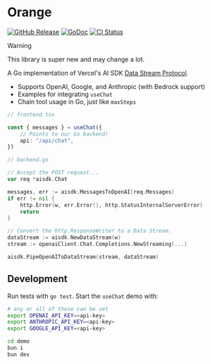 # Orange

[![GitHub Release](https://img.shields.io/github/v/release/kylecarbs/aisdk-go?color=6b9ded&sort=semver)](https://github.com/kylecarbs/aisdk-go/releases)
[![GoDoc](https://godoc.org/github.com/kylecarbs/aisdk-go?status.svg)](https://godoc.org/github.com/kylecarbs/aisdk-go)
[![CI Status](https://github.com/kylecarbs/aisdk-go/workflows/ci/badge.svg)](https://github.com/kylecarbs/aisdk-go/actions)

> [!WARNING]  
> This library is super new and may change a lot.

A Go implementation of Vercel's AI SDK [Data Stream Protocol](https://sdk.vercel.ai/docs/ai-sdk-ui/stream-protocol#data-stream-example).

- Supports OpenAI, Google, and Anthropic (with Bedrock support)
- Examples for integrating `useChat`
- Chain tool usage in Go, just like `maxSteps`

```ts
// frontend.tsx

const { messages } = useChat({
    // Points to our Go backend!
    api: "/api/chat",
})
```

```go
// backend.go

// Accept the POST request...
var req *aisdk.Chat

messages, err := aisdk.MessagesToOpenAI(req.Messages)
if err != nil {
    http.Error(w, err.Error(), http.StatusInternalServerError)
    return
}

// Convert the http.ResponseWriter to a Data Stream.
dataStream := aisdk.NewDataStream(w)
stream := openaiClient.Chat.Completions.NewStreaming(...)

aisdk.PipeOpenAIToDataStream(stream, dataStream)
```

## Development

Run tests with `go test`. Start the `useChat` demo with:

```bash
# any or all of these can be set
export OPENAI_API_KEY=<api-key>
export ANTHROPIC_API_KEY=<api-key>
export GOOGLE_API_KEY=<api-key>

cd demo
bun i
bun dev
```